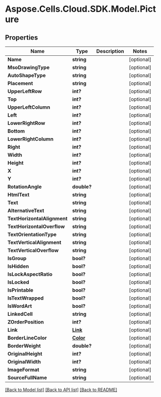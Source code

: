 # Aspose.Cells.Cloud.SDK.Model.Picture
## Properties

Name | Type | Description | Notes
------------ | ------------- | ------------- | -------------
**Name** | **string** |  | [optional] 
**MsoDrawingType** | **string** |  | [optional] 
**AutoShapeType** | **string** |  | [optional] 
**Placement** | **string** |  | [optional] 
**UpperLeftRow** | **int?** |  | [optional] 
**Top** | **int?** |  | [optional] 
**UpperLeftColumn** | **int?** |  | [optional] 
**Left** | **int?** |  | [optional] 
**LowerRightRow** | **int?** |  | [optional] 
**Bottom** | **int?** |  | [optional] 
**LowerRightColumn** | **int?** |  | [optional] 
**Right** | **int?** |  | [optional] 
**Width** | **int?** |  | [optional] 
**Height** | **int?** |  | [optional] 
**X** | **int?** |  | [optional] 
**Y** | **int?** |  | [optional] 
**RotationAngle** | **double?** |  | [optional] 
**HtmlText** | **string** |  | [optional] 
**Text** | **string** |  | [optional] 
**AlternativeText** | **string** |  | [optional] 
**TextHorizontalAlignment** | **string** |  | [optional] 
**TextHorizontalOverflow** | **string** |  | [optional] 
**TextOrientationType** | **string** |  | [optional] 
**TextVerticalAlignment** | **string** |  | [optional] 
**TextVerticalOverflow** | **string** |  | [optional] 
**IsGroup** | **bool?** |  | [optional] 
**IsHidden** | **bool?** |  | [optional] 
**IsLockAspectRatio** | **bool?** |  | [optional] 
**IsLocked** | **bool?** |  | [optional] 
**IsPrintable** | **bool?** |  | [optional] 
**IsTextWrapped** | **bool?** |  | [optional] 
**IsWordArt** | **bool?** |  | [optional] 
**LinkedCell** | **string** |  | [optional] 
**ZOrderPosition** | **int?** |  | [optional] 
**Link** | [**Link**](Link.md) |  | [optional] 
**BorderLineColor** | [**Color**](Color.md) |  | [optional] 
**BorderWeight** | **double?** |  | [optional] 
**OriginalHeight** | **int?** |  | [optional] 
**OriginalWidth** | **int?** |  | [optional] 
**ImageFormat** | **string** |  | [optional] 
**SourceFullName** | **string** |  | [optional] 

[[Back to Model list]](../README.md#documentation-for-models) [[Back to API list]](../README.md#documentation-for-api-endpoints) [[Back to README]](../README.md)


